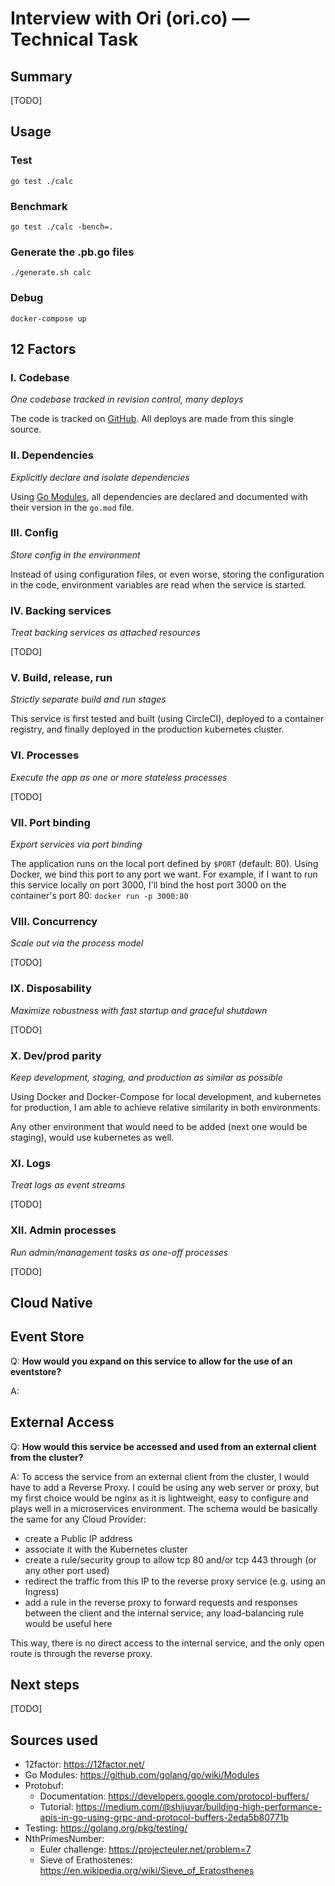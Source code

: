 # Interview with Ori (ori.co) — Technical Task

## Summary

[TODO]

## Usage

### Test

`go test ./calc`

### Benchmark

`go test ./calc -bench=.`

### Generate the .pb.go files

`./generate.sh calc`

### Debug

`docker-compose up`

## 12 Factors

### I. Codebase
*One codebase tracked in revision control, many deploys*

The code is tracked on [GitHub](https://github.com/tsauvajon/12fa). All deploys
are made from this single source.

### II. Dependencies
*Explicitly declare and isolate dependencies*

Using [Go Modules](https://github.com/golang/go/wiki/Modules), all dependencies
are declared and documented with their version in the `go.mod` file.

### III. Config
*Store config in the environment*

Instead of using configuration files, or even worse, storing the configuration
in the code, environment variables are read when the service is started.

### IV. Backing services
*Treat backing services as attached resources*

[TODO]

### V. Build, release, run
*Strictly separate build and run stages*

This service is first tested and built (using CircleCI), deployed to a container
registry, and finally deployed in the production kubernetes cluster.

### VI. Processes
*Execute the app as one or more stateless processes*

[TODO]

### VII. Port binding
*Export services via port binding*

The application runs on the local port defined by `$PORT` (default: 80). Using
Docker, we bind this port to any port we want. For example, if I want to run this
service locally on port 3000, I'll bind the host port 3000 on the container's
port 80: `docker run -p 3000:80`

### VIII. Concurrency
*Scale out via the process model*

[TODO]

### IX. Disposability
*Maximize robustness with fast startup and graceful shutdown*

[TODO]

### X. Dev/prod parity
*Keep development, staging, and production as similar as possible*

Using Docker and Docker-Compose for local development, and kubernetes for
production, I am able to achieve relative similarity in both environments.

Any other environment that would need to be added (next one would be staging),
would use kubernetes as well.

### XI. Logs
*Treat logs as event streams*

[TODO]

### XII. Admin processes
*Run admin/management tasks as one-off processes*

[TODO]

## Cloud Native

## Event Store

Q: **How would you expand on this service to allow for the use of an eventstore?**

A:

## External Access

Q: **How would this service be accessed and used from an external client from
the cluster?**

A: To access the service from an external client from the cluster, I would have
to add a Reverse Proxy. I could be using any web server or proxy, but my first
choice would be nginx as it is lightweight, easy to configure and plays well
in a microservices environment.
The schema would be basically the same for any Cloud Provider:
- create a Public IP address
- associate it with the Kubernetes cluster
- create a rule/security group to allow tcp 80 and/or tcp 443 through (or any other port used)
- redirect the traffic from this IP to the reverse proxy service (e.g. using an Ingress)
- add a rule in the reverse proxy to forward requests and responses between the
client and the internal service; any load-balancing rule would be useful here

This way, there is no direct access to the internal service, and the only open
route is through the reverse proxy.

## Next steps

[TODO]


## Sources used

- 12factor: https://12factor.net/
- Go Modules: https://github.com/golang/go/wiki/Modules
- Protobuf:
  - Documentation: https://developers.google.com/protocol-buffers/
  - Tutorial: https://medium.com/@shijuvar/building-high-performance-apis-in-go-using-grpc-and-protocol-buffers-2eda5b80771b
- Testing: https://golang.org/pkg/testing/
- NthPrimesNumber:
  - Euler challenge: https://projecteuler.net/problem=7
  - Sieve of Erathostenes: https://en.wikipedia.org/wiki/Sieve_of_Eratosthenes
